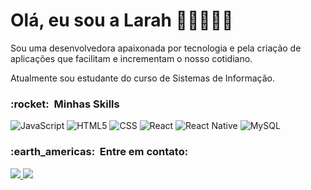# Olá, eu sou a Larah ✌🏼👩🏻‍💻

Sou uma desenvolvedora apaixonada por tecnologia e pela criação de aplicações que facilitam e incrementam o nosso cotidiano.

Atualmente sou estudante do curso de Sistemas de Informação.

<h3> :rocket: &nbsp;Minhas Skills </h3>

  ![JavaScript](https://img.shields.io/badge/-JavaScript-333333?style=for-the-badge&logo=javascript)
  ![HTML5](https://img.shields.io/badge/-HTML5-333333?style=for-the-badge&logo=HTML5)
  ![CSS](https://img.shields.io/badge/-CSS-333333?style=for-the-badge&logo=CSS3&logoColor=1572B6)
  ![React](https://img.shields.io/badge/-React-333333?style=for-the-badge&logo=react)
  ![React Native](https://img.shields.io/badge/-React%20Native-333333?style=for-the-badge&logo=react)
  ![MySQL](https://img.shields.io/badge/-MySQL-333333?style=for-the-badge&logo=mysql)

<h3> :earth_americas: &nbsp;Entre em contato: </h3> 
 <a href="https://www.instagram.com/larah.brandao/" alt="Instagram">
    <img src="https://img.shields.io/badge/-Instagram-333333?style=for-the-badge&logo=Instagram&logoColor=FF0000&link=https://www.instagram.com/larah.brandao"/>
 </a>
 <a href="mailto:dev.larahbrandao@gmail.com/" alt="Gmail">
    <img src="https://img.shields.io/badge/-Gmail-333333?style=for-the-badge&logo=Gmail&logoColor=FF0000&link=mailto:dev.larahbrandao@gmail.com"/>
 </a>
